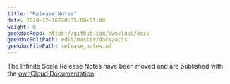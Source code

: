```yaml
---
title: "Release Notes"
date: 2020-12-16T20:35:00+01:00
weight: 0
geekdocRepo: https://github.com/owncloud/ocis
geekdocEditPath: edit/master/docs/ocis
geekdocFilePath: release_notes.md
---
```


The Infinite Scale Release Notes have been moved and are published with the [ownCloud Documentation](https://doc.owncloud.com/docs/next/ocis_release_notes.html).
